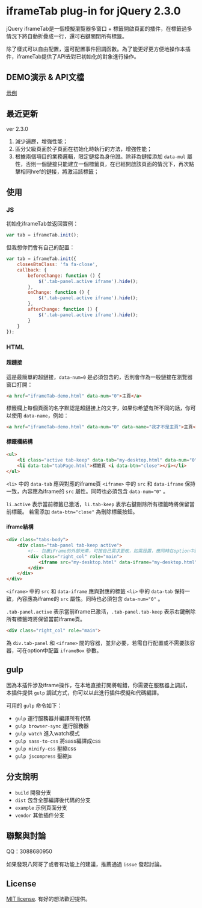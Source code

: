 # iframeTab plug-in for jQuery 2.3.0

jQuery iframeTab是一個模擬瀏覽器多窗口 + 標籤開啟頁面的插件，在標籤過多情況下將自動折疊成一行，還可右鍵關閉所有標籤。

除了樣式可以自由配置，還可配置事件回調函數。為了能更好更方便地操作本插件，iframeTab提供了API去對已初始化的對象進行操作。


## DEMO演示 & API文檔

[示例](http://henrie.pursuitus.com/adminTemplate/)


## 最近更新

ver 2.3.0

1. 減少遍歷，增強性能；
2. 區分父級頁面於子頁面在初始化時執行的方法，增強性能；
3. 根據兩個項目的業務邏輯，限定鏈接為身份證。除非為鏈接添加 `data-mul` 屬性，否則一個鏈接只能建立一個標籤頁，在已經開啟該頁面的情況下，再次點擊相同href的鏈接，將激活該標籤；


## 使用

### JS

初始化iframeTab並返回實例：

```js
var tab = iframeTab.init();
```

但我想你們會有自己的配置：

```js
var tab = iframeTab.init({
    closesBtnClass: 'fa fa-close',
    callback: {
        beforeChange: function () {
            $('.tab-panel.active iframe').hide();
        },
        onChange: function () {
            $('.tab-panel.active iframe').hide();
        },
        afterChange: function () {
            $('.tab-panel.active iframe').hide();
        }
    }
});
```


### HTML

#### 超鏈接

這是最簡單的超鏈接，`data-num=0` 是必須包含的，否則會作為一般鏈接在瀏覽器窗口打開：

```html
<a href="iframeTab-demo.html" data-num="0">主頁</a>
```

標籤欄上每個頁面的名字默認是超鏈接上的文字，如果你希望有所不同的話，你可以使用 `data-name`，例如：

```html
<a href="iframeTab-demo.html" data-num="0" data-name="我才不是主頁">主頁</a>
```

#### 標籤欄結構

```html
<ul>
    <li class="active tab-keep" data-tab="my-desktop.html" data-num="0">首頁</li>
    <li data-tab="tabPage.html">標籤頁 <i data-btn="close"></i></li>
</ul>
```

`<li>` 中的 `data-tab` 應與對應的iframe頁 `<iframe>` 中的 `src` 和 `data-iframe` 保持一致，內容應為iframe的 `src` 屬性。同時也必須包含 `data-num="0"` 。

`li.active` 表示當前標籤已激活，`li.tab-keep` 表示右鍵刪除所有標籤時將保留當前標籤。
若需添加 `data-btn="close"` 為刪除標籤按鈕。

#### iframe結構

```html
<div class="tabs-body">
    <div class="tab-panel tab-keep active">
        <!-- 包裹iFrame的外部元素，可按自己需求更改，如需設置，應同時在option中配置iframeBox -->
        <div class="right_col" role="main">
            <iframe src="my-desktop.html" data-iframe="my-desktop.html" data-num="0" marginheight="0" marginwidth="0" frameborder="0" scrolling="no" onload="iframeTab.iframeHeight()" height="188"></iframe>
        </div>
    </div>
</div>
```

`<iframe>` 中的 `src` 和 `data-iframe` 應與對應的標籤 `<li>` 中的 `data-tab` 保持一致，內容應為iframe的 `src` 屬性。同時也必須包含 `data-num="0"` 。

`.tab-panel.active` 表示當前iframe已激活，`.tab-panel.tab-keep` 表示右鍵刪除所有標籤時將保留當前iframe頁。

```html
<div class="right_col" role="main">
```
為 `div.tab-panel` 和 `<iframe>` 間的容器，並非必要，若需自行配置或不需要該容器，可在option中配置 `iframeBox` 參數。


## gulp

因為本插件涉及iframe操作，在本地直接打開將報錯，你需要在服務器上調試，本插件提供 `gulp` 調試方式，你可以以此進行插件模擬和代碼編譯。

可用的 `gulp` 命令如下：

* `gulp` 運行服務器并編譯所有代碼
* `gulp browser-sync` 運行服務器
* `gulp watch` 進入watch模式
* `gulp sass-to-css` 將sass編譯成css
* `gulp minify-css` 壓縮css
* `gulp jscompress` 壓縮js


## 分支說明

* `build` 開發分支
* `dist` 包含全部編譯後代碼的分支
* `example` 示例頁面分支
* `vendor` 其他插件分支


## 聯繫與討論

QQ：3088680950

如果發現八阿哥了或者有功能上的建議，推薦通過 `issue` 發起討論。


## License

[MIT license](https://opensource.org/licenses/MIT). 有好的想法歡迎提供。
